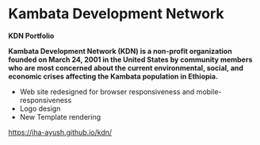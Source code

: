# Kambata Development Network
**KDN Portfolio**

**Kambata Development Network (KDN) is a non-profit organization founded on March 24, 2001 in the United States by community members who are most concerned about the current environmental, social, and economic crises affecting the Kambata population in Ethiopia.**

- Web site redesigned for browser responsiveness and mobile-responsiveness
- Logo design
- New Template rendering


https://jha-ayush.github.io/kdn/
